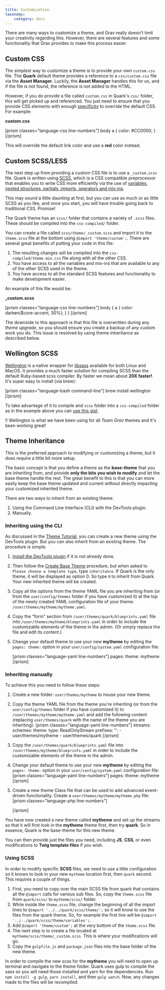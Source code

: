 ```yaml
---
title: Customization
taxonomy:
    category: docs
---
```


There are many ways to customize a theme, and Grav really doesn't limit your creativity regarding this. However, there are several features and some functionality that Grav provides to make this process easier.

## Custom CSS

The simplest way to customize a theme is to provide your own `custom.css` file. The **Quark** default theme provides a reference to a `css/custom.css` file via the **Asset Manager**. Luckily, the **Asset Manager** handles this for us, and if the file is not found, the reference is not added to the HTML.

However, if you do provide a file called `custom.css` in Quark's `css/` folder, this will get picked up and referenced. You just need to ensure that you provide CSS elements with enough [specificity](http://www.smashingmagazine.com/2007/07/27/css-specificity-things-you-should-know/) to override the default CSS. For example:

**custom.css**

[prism classes="language-css line-numbers"]
body a {
    color: #CC0000;
}
[/prism]

This will override the default link color and use a **red** color instead.

## Custom SCSS/LESS

The next step up from providing a custom CSS file is to use a `_custom.scss` file. Quark is written using [SCSS](http://sass-lang.com/), which is a CSS compatible preprocessor that enables you to write CSS more efficiently via the use of [variables, nested structures, partials, imports, operators and mix-ins](http://sass-lang.com/guide).

This may sound a little daunting at first, but you can use as much or as little SCSS as you like, and once you start, you will have trouble going back to traditional CSS. Promise!

The Quark theme has an `scss/` folder that contains a variety of `.scss` files. These should be compiled into the `css-compiled/` folder.

You can create a file called `scss/theme/_custom.scss` and import it to the `theme.scss` file at the bottom using `@import 'theme/custom';`. There are several great benefits of putting your code in this file:

1. The resulting changes will be compiled into the `css-compiled/theme.min.css` file along with all the other CSS.
2. You have access to all the variables and mix-ins that are available to any of the other SCSS used in the theme.
3. You have access to all the standard SCSS features and functionality to make development easier.

An example of this file would be:

**_custom.scss**

[prism classes="language-css line-numbers"]
body {
    a {
        color: darken($core-accent, 30%);
    }
}
[/prism]

The downside to this approach is that this file is overwritten during any *theme upgrade*, so you should ensure you create a backup of any custom work you do.  This issue is resolved by using theme inheritance as described below.

## Wellington SCSS

[Wellington](https://github.com/wellington/wellington) is a native wrapper for [libsass](http://libsass.org/) available for both Linux and MacOS. It provides a much faster solution for compiling SCSS than the default Ruby-based scss compiler.  By faster we mean about **20X faster!**. It's super easy to install (via brew):

[prism classes="language-bash command-line"]
brew install wellington
[/prism]

To take advantage of it to compile and `scss` folder into a `css-compiled` folder as in the example above you can [use this gist](https://gist.github.com/rhukster/bcfe030e419028422d5e7cdc9b8f75a8).

!! Wellington is what we have been using for all _Team Grav_ themes and it's been working great!


## Theme Inheritance

This is the preferred approach to modifying or customizing a theme, but it does require a little bit more setup.

The basic concept is that you define a theme as the **base-theme** that you are inheriting from, and provide **only the bits you wish to modify** and let the base theme handle the rest. The great benefit to this is that you can more easily keep the base theme updated and current without directly impacting your customized inherited theme.

There are two ways to inherit from an existing theme:

1. Using the Command Line Interface (CLI) with the DevTools plugin.
2. Manually.

### Inheriting using the CLI

As discussed in the [Theme Tutorial](https://learn.getgrav.org/16/themes/theme-tutorial), you can create a new theme using the DevTools plugin. But you can also inherit from an existing theme. The procedure is simple.

1. [Install the DevTools plugin](https://learn.getgrav.org/16/themes/theme-tutorial#step-1-install-devtools-plugin) if it is not already done.
2. Then follow the [Create Base Theme](https://learn.getgrav.org/16/themes/theme-tutorial#step-2-create-base-theme) procedure, but when asked to `Please choose a template type`, type `inheritance`. If Quark is the only theme, it will be displayed as option 0. So type `0` to inherit from Quark. Your new inherited theme will be created.
3. Copy all the options from the theme YAML file you are inheriting from (or from the `user/config/themes` folder if you have customized it) at the top of the newly created YAML configuration file of your theme: `/user/themes/mytheme/mytheme.yaml`.
4. Copy the “form” section from `/user/themes/quark/blueprints.yaml` file into `/user/themes/mytheme/blueprints.yaml` in order to include the customizable elements of the theme in the admin. (Or simply replace the file and edit its content.)
5. Change your default theme to use your new **mytheme** by editing the `pages: theme:` option in your `user/config/system.yaml` configuration file:

   [prism classes="language-yaml line-numbers"]
   pages:
     theme: mytheme
   [/prism]

### Inheriting manually

To achieve this you need to follow these steps:

1. Create a new folder: `user/themes/mytheme` to house your new theme.
2. Copy the theme YAML file from the theme you're inheriting (or from the `user/config/themes` folder if you have customized it) to `/user/themes/mytheme/mytheme.yaml` and add the following content (replacing `user/themes/quark` with the name of the theme you are inheriting):
   [prism classes="language-yaml line-numbers"]
   streams:
     schemes:
       theme:
         type: ReadOnlyStream
         prefixes:
           '':
             - user/themes/mytheme
             - user/themes/quark
   [/prism]
3. Copy the `/user/themes/quark/blueprints.yaml` file into `/user/themes/mytheme/blueprints.yaml` in order to include the customizable elements of the theme in the admin.

4. Change your default theme to use your new **mytheme** by editing the `pages: theme:` option in your `user/config/system.yaml` configuration file:
   [prism classes="language-yaml line-numbers"]
   pages:
     theme: mytheme
   [/prism]

5. Create a new theme Class file that can be used to add advanced event-driven functionality. Create a `user/themes/mytheme/mytheme.php` file:
   [prism classes="language-php line-numbers"]
   <?php
   namespace Grav\Theme;

   class Mytheme extends Quark
   {
       // Some new methods, properties etc.
   }
   ?>
   [/prism]

You have now created a new theme called **mytheme** and set up the streams so that it will first look in the **mytheme** theme first, then try **quark**.  So in essence, Quark is the base-theme for this new theme.

You can then provide just the files you need, including **JS**, **CSS**, or even modifications to **Twig template files** if you wish.

### Using SCSS

In order to modify specific **SCSS** files, we need to use a little configuration so it knows to look in your new `mytheme` location first, then `quark` second. This requires a couple of things.

1. First, you need to copy over the main SCSS file from quark that contains all the `@import` calls for various sub files. So, copy the `theme.scss` file from `quark/scss/` to `mytheme/scss/` folder.
2. While inside the `theme.scss` file, change the beginning of all the import lines to `@import '../../quark/scss/theme/';` so it will know to use the files from the quark theme. So, for example the first line will be `@import '../../quark/scss/theme/variables';`.
3. Add `@import 'theme/custom';` at the very bottom of the `theme.scss` file.
3. The next step is to create a file located at `mytheme/scss/theme/_custom.scss`. This is where your modifications will go.
4. Copy the `gulpfile.js` and `package.json` files into the base folder of the new theme.

In order to compile the new scss for the **mytheme** you will need to open up terminal and navigate to the theme folder. Quark uses gulp to compile the sass so you will need those installed and yarn for the dependencies. Run `npm install -g gulp`, `yarn install`, and then `gulp watch`. Now, any changes made to the files will be recompiled.
